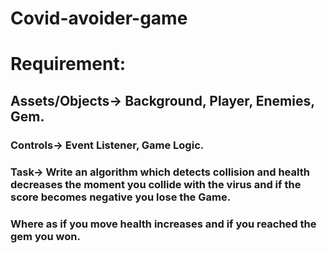 # Covid-avoider-game

# Requirement:
## Assets/Objects-> Background, Player, Enemies, Gem.
### Controls-> Event Listener, Game Logic.
### Task-> Write an algorithm which detects collision and health decreases the moment you collide with the virus and if the score becomes negative you lose the Game.
### Where as if you move health increases and if you reached the gem you won.
